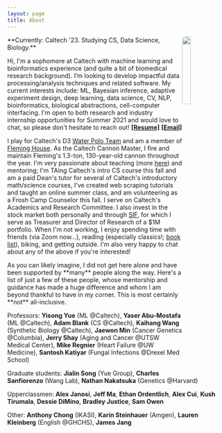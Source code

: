```yaml
---
layout: page
title: About
---
```

<div>
<img style="float:right; width: 20%; border-radius: 10px; border: 0px solid;" src="{{site.github_url}}/assets/img/James Bowden portrait.jpeg">
</div>
<div>
<p>
**Currently: Caltech '23. Studying CS, Data Science, Biology.**

Hi, I'm a sophomore at Caltech with machine learning and bioinformatics experience (and quite a bit of biomedical research background). I’m looking to develop impactful data processing/analysis techniques and related software. My current interests include: ML, Bayesian inference, adaptive experiment design, deep learning, data science, CV, NLP, bioinformatics, biological abstractions, cell-computer interfacing. I'm open to both research and industry internship opportunities for Summer 2021 and would love to chat, so please don't hesitate to reach out! **[[Resume]](https://james-bowden.github.io/pages/resume/)** **[[Email]](jbowden@caltech.edu)**

I play for Caltech's D3 [Water Polo Team](https://www.gocaltech.com/sports/mwaterpolo/index) and am a member of [Fleming House](http://www.fleming.caltech.edu/). As the Caltech Cannon Master, I fire and maintain Fleming's 1.3-ton, 130-year-old cannon throughout the year. I'm very passionate about teaching (more [here](https://james-bowden.github.io/pages/teaching/)) and mentoring; I'm TAing Caltech's intro CS course this fall and am a paid Dean's tutor for several of Caltech's introductory math/science courses, I've created web scraping tutorials and taught an online summer class, and am volunteering as a Frosh Camp Counselor this fall. I serve on Caltech's Academics and Research Committee. I also invest in the stock market both personally and through [SIF](http://sif.caltech.edu/), for which I serve as Treasurer and Director of Research of a $1M portfolio. When I'm not working, I enjoy spending time with friends (via Zoom now...), reading (especially classics!; [book list](https://james-bowden.github.io/Book-List)), biking, and getting outside. I'm also very happy to chat about any of the above if you're interested!
</p>
</div>
<div><p>
As you can likely imagine, I did not get here alone and have been supported by **many** people along the way. Here's a list of just a few of these people, whose mentorship and guidance has made a huge difference and whom I am beyond thankful to have in my corner. This is most certainly **not** all-inclusive.

Professors: **Yisong Yue** (ML @Caltech), **Yaser Abu-Mostafa** (ML @Caltech), **Adam Blank** (CS @Caltech), **Kaihang Wang** (Synthetic Biology @Caltech), **Jaewon Min** (Cancer Genetics @Columbia), **Jerry Shay** (Aging and Cancer @UTSW Medical Center), **Mike Regnier** (Heart Failure @UW Medicine), **Santosh Katiyar** (Fungal Infections @Drexel Med School)

Graduate students: **Jialin Song** (Yue Group), **Charles Sanfiorenzo** (Wang Lab), **Nathan Nakatsuka** (Genetics @Harvard)

Upperclassmen: **Alex Janosi**, **Jeff Ma**, **Ethan Ordentlich**, **Alex Cui**, **Kush Tirumala**, **Dessie DiMino**, **Bradley Justice**, **Sam Owen**

Other: **Anthony Chong** (IKASI), **Karin Steinhauer** (Amgen), **Lauren Kleinberg** (English @GHCHS), **James Jang**
</p></div>
